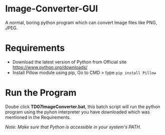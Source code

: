 # Image-Converter-GUI
A normal, boring python program which can convert Image files like PNG, JPEG.

# Requirements
- Download the latest version of Python from Official site https://www.python.org/downloads/
- Install Pillow module using pip, 
Go to CMD > type `pip install Pillow`

# Run the Program
Doube click **TD07ImageConverter.bat**, this batch script will run the python program using the pyhon interpreter you have downloaded which was mentioned in the Requirements.

*Note: Make sure that Python is accessible in your system's PATH.*
